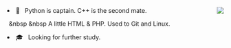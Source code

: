 <img align="right" src='https://github-readme-stats.vercel.app/api?username=luciferbobo&show_icons=true&title_color=fff&icon_color=79ff97&text_color=9f9f9f&bg_color=151515&hide=["contribs"]'>


<li>🔨 &nbsp;&nbsp;Python is captain. C++ is the second mate. 
  
&nbsp;&nbsp&nbsp;&nbsp     A little HTML & PHP. Used to Git and Linux.</li>

<li>🎓 &nbsp;&nbsp;Looking for further study.</li>



